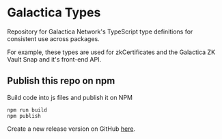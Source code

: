 # Galactica Types
Repository for Galactica Network's TypeScript type definitions for consistent use across packages.

For example, these types are used for zkCertificates and the Galactica ZK Vault Snap and it's front-end API.

## Publish this repo on npm
Build code into js files and publish it on NPM
```shell
npm run build
npm publish
```

Create a new release version on GitHub [here](https://github.com/Galactica-corp/galactica-types/releases/new).
